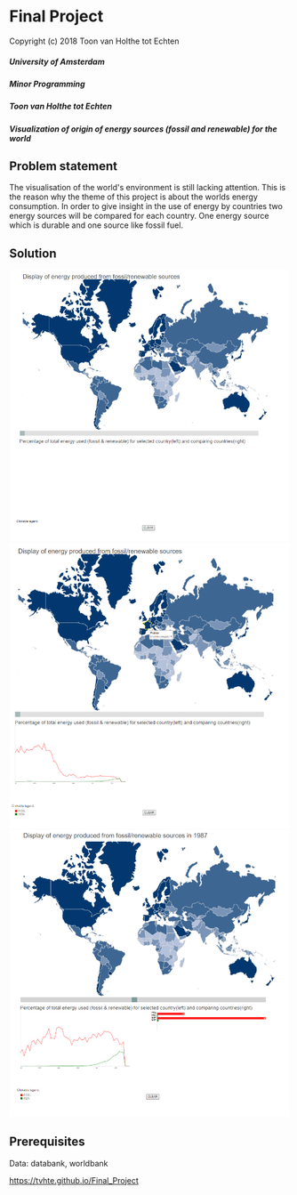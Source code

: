 # Final Project

Copyright (c) 2018 Toon van Holthe tot Echten

##### University of Amsterdam
##### Minor Programming
##### Toon van Holthe tot Echten
##### Visualization of origin of energy sources (fossil and renewable) for the world

## Problem statement

The visualisation of the world's environment is still lacking attention. This is the reason why the theme of this project is about the worlds energy consumption. In order to give insight in the use of energy by countries two energy sources will be compared for each country. One energy source which is durable and one source like fossil fuel.

## Solution

![alt text](https://github.com/TVHTE/Final_Project/blob/master/doc/one.png)
![alt text](https://github.com/TVHTE/Final_Project/blob/master/doc/two.png)
![alt text](https://github.com/TVHTE/Final_Project/blob/master/doc/three.png)

## Prerequisites

Data: databank, worldbank

https://tvhte.github.io/Final_Project
